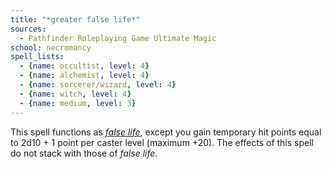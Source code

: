```yaml
---
title: "*greater false life*"
sources:
  - Pathfinder Roleplaying Game Ultimate Magic
school: necromancy
spell_lists:
  - {name: occultist, level: 4}
  - {name: alchemist, level: 4}
  - {name: sorcerer/wizard, level: 4}
  - {name: witch, level: 4}
  - {name: medium, level: 3}
---
```


This spell functions as [*false life*](/spells/false-life/), except you gain temporary hit points equal to 2d10 + 1 point per caster level (maximum +20). The effects of this spell do not stack with those of *false life*.

